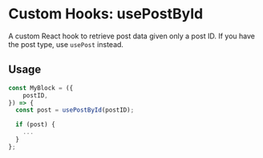 # Custom Hooks: usePostById

A custom React hook to retrieve post data given only a post ID.
If you have the post type, use `usePost` instead.

## Usage

```jsx
const MyBlock = ({
	postID,
}) => {
  const post = usePostById(postID);

  if (post) {
    ...
  }
};
```

